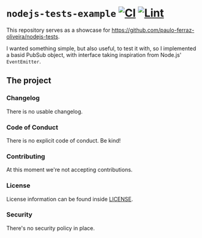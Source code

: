 # `nodejs-tests-example` [![CI][ci-img]][ci] [![Lint][lint-img]][lint]

[ci]: https://github.com/paulo-ferraz-oliveira/nodejs-tests-example/actions/workflows/ci.yml
[ci-img]: https://github.com/paulo-ferraz-oliveira/nodejs-tests-example/actions/workflows/ci.yml/badge.svg
[lint]: https://github.com/paulo-ferraz-oliveira/nodejs-tests-example/actions/workflows/lint.yml
[lint-img]: https://github.com/paulo-ferraz-oliveira/nodejs-tests-example/actions/workflows/lint.yml/badge.svg

This repository serves as a showcase for <https://github.com/paulo-ferraz-oliveira/nodejs-tests>.

I wanted something simple, but also useful, to test it with, so I implemented a
basid PubSub object, with interface taking inspiration from Node.js' `EventEmitter`.

## The project

### Changelog

There is no usable changelog.

### Code of Conduct

There is no explicit code of conduct. Be kind!

### Contributing

At this moment we're not accepting contributions.

### License

License information can be found inside [LICENSE](https://github.com/paulo-ferraz-oliveira/nodejs-tests-example/blob/main/LICENSE.md).

### Security

There's no security policy in place.
